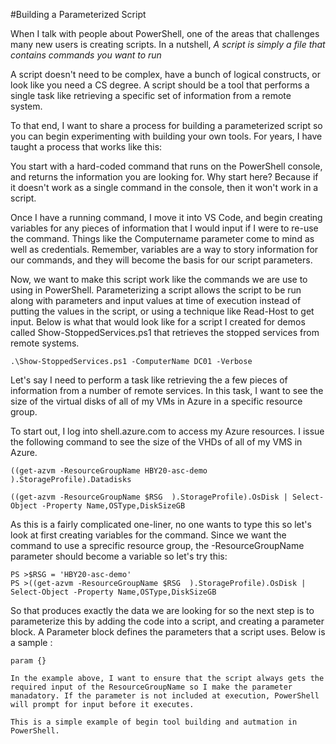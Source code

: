 #Building a Parameterized Script

When I talk with people about PowerShell, one of the areas that challenges many new users is creating scripts. In a nutshell,
*A script is simply a file that contains commands you want to run*

A script doesn't need to be complex, have a bunch of logical constructs, or look like you need a CS degree. A script should be a tool that performs a single task like retrieving a specific set of information from a remote system.

To that end, I want to share a process for building a parameterized script so you can begin experimenting with building your own tools. For years, I have taught a process that works like this:

You start with a hard-coded command that runs on the PowerShell console, and returns the information you are looking for. Why start here? Because if it doesn't work as a single command in the console, then it won't work in a script.

Once I have a running command, I move it into VS Code, and begin creating variables for any pieces of information that I would input if I were to re-use the command. Things like the Computername parameter come to mind as well as credentials. Remember, variables are a way to story information for our commands, and they will become the basis for our script parameters.

Now, we want to make this script work like the commands we are use to using in PowerShell. Parameterizing a script allows the script to be run along with parameters and input values at time of execution instead of putting the values in the script, or using a technique like Read-Host to get input. Below is what that would look like for a script I created for demos called Show-StoppedServices.ps1 that retrieves the stopped services from remote systems.

```
.\Show-StoppedServices.ps1 -ComputerName DC01 -Verbose

```
Let's say I need to perform a task like retrieving the a few pieces of information from a number of remote services. In this task, I want to see the size of the virtual disks of all of my VMs in Azure in a specific resource group. 

To start out, I log into shell.azure.com to access my Azure resources. I issue the following command to see the size of the VHDs of all of my VMS in Azure.
```
((get-azvm -ResourceGroupName HBY20-asc-demo  ).StorageProfile).Datadisks

((get-azvm -ResourceGroupName $RSG  ).StorageProfile).OsDisk | Select-Object -Property Name,OSType,DiskSizeGB

```
As this is a fairly complicated one-liner, no one wants to type this so let's look at first creating variables for the command. Since we want the command to use a sprecific resource group, the -ResourceGroupName parameter should become a variable so let's try this:
```
PS >$RSG = 'HBY20-asc-demo'
PS >((get-azvm -ResourceGroupName $RSG  ).StorageProfile).OsDisk | Select-Object -Property Name,OSType,DiskSizeGB
```
So that produces exactly the data we are looking for so the next step is to parameterize this by adding the code into a script, and creating a parameter block. A Parameter block defines the parameters that a script uses. Below is a sample :
```
param {}

In the example above, I want to ensure that the script always gets the required input of the ResourceGroupName so I make the parameter manadatory. If the parameter is not included at execution, PowerShell will prompt for input before it executes.

This is a simple example of begin tool building and autmation in PowerShell.